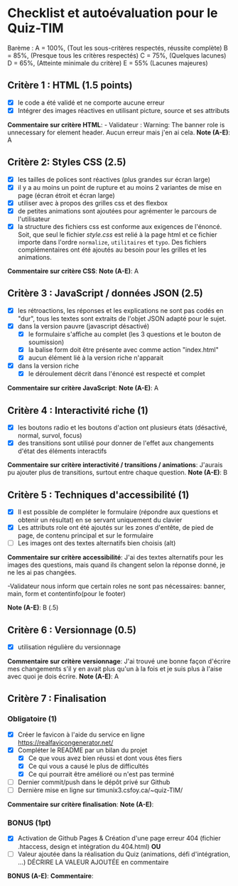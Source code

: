 # Checklist et autoévaluation pour le Quiz-TIM

Barème : 
A = 100%, (Tout les sous-critères respectés, réussite complète)
B = 85%, (Presque tous les critères respectés)
C = 75%, (Quelques lacunes)
D = 65%, (Atteinte minimale du critère)
E = 55% (Lacunes majeures)

## Critère 1 : HTML (1.5 points)
- [X] le code a été validé et ne comporte aucune erreur
- [X] Intégrer des images réactives en utilisant picture, source et ses attributs

__Commentaire sur critère HTML__: - Validateur : Warning: The banner role is unnecessary for element header. Aucun erreur mais j'en ai cela.
__Note (A-E)__: A

## Critère 2: Styles CSS (2.5)
- [X] les tailles de polices sont réactives (plus grandes sur écran large)
- [X] il y a au moins un point de rupture et au moins 2 variantes de mise en page (écran étroit et écran large)
- [X] utiliser avec à propos des grilles css et des flexbox
- [X] de petites animations sont ajoutées pour agrémenter le parcours de l'utilisateur
- [X] la structure des fichiers css est conforme aux exigences de l'énoncé. Soit, que seul le fichier *style.css* est relié à la page html et ce fichier importe dans l'ordre `normalize`, `utilitaires` et `typo`. Des fichiers complémentaires ont été ajoutés au besoin pour les grilles et les animations.

__Commentaire sur critère CSS__: 
__Note (A-E)__: A

## Critère 3 :  JavaScript / données JSON (2.5)
- [X] les rétroactions, les réponses et les explications ne sont pas codés en "dur", tous les textes sont extraits de l'objet JSON adapté pour le sujet.
- [X] dans la version  pauvre (javascript désactivé)
    - [X] le formulaire s'affiche au complet (les 3 questions et le bouton de soumission)
    - [X] la balise form doit être présente avec comme action "index.html"
    - [X] aucun élément lié à la version riche n'apparait
- [X] dans la version riche
    - [X] le déroulement décrit dans l'énoncé est respecté et complet

__Commentaire sur critère JavaScript__: 
__Note (A-E)__: A

## Critère 4 :  Interactivité riche (1)
- [x] les boutons radio et les boutons d'action ont plusieurs états (désactivé, normal, survol, focus)
- [x] des transitions sont utilisé pour donner de l'effet aux changements d'état des éléments interactifs
 
__Commentaire sur critère interactivité / transitions / animations__: J'aurais pu ajouter plus de transitions, surtout entre chaque question.
__Note (A-E)__: B

## Critère 5 :  Techniques d'accessibilité (1)
- [x] Il est possible de compléter le formulaire (répondre aux questions et obtenir un résultat) en se servant uniquement du clavier
- [x] Les attributs role ont été ajoutés sur les zones d'entête, de pied de page, de contenu principal et sur le formulaire
- [ ] Les images ont des textes alternatifs bien choisis (alt)
 
__Commentaire sur critère accessibilité__:  J'ai des textes alternatifs pour les images des questions, mais quand ils changent selon la réponse donné, je ne les ai pas changées.

-Validateur nous inform que certain roles ne sont pas nécessaires:
banner, main, form et contentinfo(pour le footer)


__Note (A-E)__: B (.5)

## Critère 6 :  Versionnage (0.5)
- [x] utilisation régulière du versionnage
 
__Commentaire sur critère versionnage__: J'ai trouvé une bonne façon d'écrire mes changements s'il y en avait plus qu'un à la fois et je suis plus à l'aise avec quoi je dois écrire. 
__Note (A-E)__: A

## Critère 7 :  Finalisation 
### Obligatoire (1)
- [x] Créer le favicon à l'aide du service en ligne https://realfavicongenerator.net/
- [X] Compléter le README par un bilan du projet
    - [X] Ce que vous avez bien réussi et dont vous êtes fiers
    - [X] Ce qui vous a causé le plus de difficultés
    - [X] Ce qui pourrait être amélioré ou n'est pas terminé
- [ ] Dernier commit/push dans le dépôt privé sur Github
- [ ] Dernière mise en ligne sur timunix3.csfoy.ca/~quiz-TIM/ 
 
__Commentaire sur critère finalisation__: 
__Note (A-E)__: 

### BONUS (1pt)
- [x] Activation de Github Pages & Création d'une page erreur 404 (fichier .htaccess, design et intégration du 404.html)
__OU__
- [ ] Valeur ajoutée dans la réalisation du Quiz (animations, défi d'intégration, ...)
DÉCRIRE LA VALEUR AJOUTÉE en commentaire

__BONUS (A-E)__: 
__Commentaire__:
